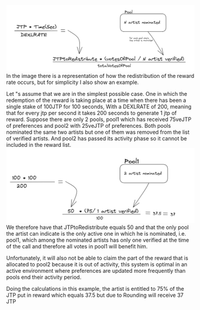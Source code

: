 ![image](./../data/pool%20votes.png)
In the image there is a representation of how the redistribution of the reward rate occurs, but for simplicity I also show an example.

Let "s assume that we are in the simplest possible case. One in which the redemption of the reward is taking place at a time when there has been a single stake of 100JTP for 100 seconds, 
With a DEXLRATE of 200, meaning that for every jtp per second it takes 200 seconds to generate 1 jtp of reward.
Suppose there are only 2 pools, pool1 which has received 75veJTP of preferences and pool2 with 25veJTP of preferences. Both pools nominated the same two artists but one of them was removed from the list of verified artists. And pool2 has passed its activity phase so it cannot be included in the reward list.
![image](./../data/dexrate%20example.png)
We therefore have that JTPtoRedistribute equals 50 and that the only pool the artist can indicate is the only active one in which he is nominated, i.e. pool1, which among the nominated artists has only one verified at the time of the call and therefore all votes in pool1 will benefit him. 

Unfortunately, it will also not be able to claim the part of the reward that is allocated to pool2 because it is out of activity, this system is optimal in an active environment where preferences are updated more frequently than pools end their activity period.

Doing the calculations in this example, the artist is entitled to 75% of the JTP put in reward which equals 37.5 but due to Rounding will receive 37 JTP